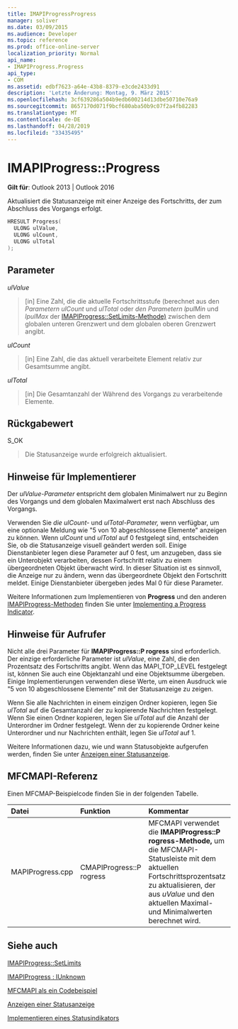 ```yaml
---
title: IMAPIProgressProgress
manager: soliver
ms.date: 03/09/2015
ms.audience: Developer
ms.topic: reference
ms.prod: office-online-server
localization_priority: Normal
api_name:
- IMAPIProgress.Progress
api_type:
- COM
ms.assetid: edbf7623-a64e-43b8-8379-e3cde2433d91
description: 'Letzte Änderung: Montag, 9. März 2015'
ms.openlocfilehash: 3cf639286a504b9edb600214d13dbe50710e76a9
ms.sourcegitcommit: 8657170d071f9bcf680aba50b9c07f2a4fb82283
ms.translationtype: MT
ms.contentlocale: de-DE
ms.lasthandoff: 04/28/2019
ms.locfileid: "33435495"
---
```

# <a name="imapiprogressprogress"></a>IMAPIProgress::Progress

  
  
**Gilt für**: Outlook 2013 | Outlook 2016 
  
Aktualisiert die Statusanzeige mit einer Anzeige des Fortschritts, der zum Abschluss des Vorgangs erfolgt. 
  
```cpp
HRESULT Progress(
  ULONG ulValue,
  ULONG ulCount,
  ULONG ulTotal
);
```

## <a name="parameters"></a>Parameter

 _ulValue_
  
> [in] Eine Zahl, die die aktuelle Fortschrittsstufe (berechnet aus den  _Parametern ulCount_ und  _ulTotal_ oder  _den Parametern lpulMin_ und  _lpulMax_ der [IMAPIProgress::SetLimits-Methode)](imapiprogress-setlimits.md) zwischen dem globalen unteren Grenzwert und dem globalen oberen Grenzwert angibt. 
    
 _ulCount_
  
> [in] Eine Zahl, die das aktuell verarbeitete Element relativ zur Gesamtsumme angibt.
    
 _ulTotal_
  
> [in] Die Gesamtanzahl der Während des Vorgangs zu verarbeitende Elemente.
    
## <a name="return-value"></a>Rückgabewert

S_OK 
  
> Die Statusanzeige wurde erfolgreich aktualisiert.
    
## <a name="notes-to-implementers"></a>Hinweise für Implementierer

Der  _ulValue-Parameter_ entspricht dem globalen Minimalwert nur zu Beginn des Vorgangs und dem globalen Maximalwert erst nach Abschluss des Vorgangs. 
  
Verwenden Sie  _die ulCount-_ und  _ulTotal-Parameter,_ wenn verfügbar, um eine optionale Meldung wie "5 von 10 abgeschlossene Elemente" anzeigen zu können. Wenn  _ulCount_ und  _ulTotal_ auf 0 festgelegt sind, entscheiden Sie, ob die Statusanzeige visuell geändert werden soll. Einige Dienstanbieter legen diese Parameter auf 0 fest, um anzugeben, dass sie ein Unterobjekt verarbeiten, dessen Fortschritt relativ zu einem übergeordneten Objekt überwacht wird. In dieser Situation ist es sinnvoll, die Anzeige nur zu ändern, wenn das übergeordnete Objekt den Fortschritt meldet. Einige Dienstanbieter übergeben jedes Mal 0 für diese Parameter. 
  
Weitere Informationen zum Implementieren von **Progress** und den anderen [IMAPIProgress-Methoden](imapiprogressiunknown.md) finden Sie unter [Implementing a Progress Indicator](implementing-a-progress-indicator.md).
  
## <a name="notes-to-callers"></a>Hinweise für Aufrufer

Nicht alle drei Parameter für **IMAPIProgress::P rogress** sind erforderlich. Der einzige erforderliche Parameter ist  _ulValue_, eine Zahl, die den Prozentsatz des Fortschritts angibt. Wenn das MAPI_TOP_LEVEL festgelegt ist, können Sie auch eine Objektanzahl und eine Objektsumme übergeben. Einige Implementierungen verwenden diese Werte, um einen Ausdruck wie "5 von 10 abgeschlossene Elemente" mit der Statusanzeige zu zeigen. 
  
Wenn Sie alle Nachrichten in einem einzigen Ordner kopieren, legen Sie  _ulTotal_ auf die Gesamtanzahl der zu kopierende Nachrichten festgelegt. Wenn Sie einen Ordner kopieren, legen Sie  _ulTotal_ auf die Anzahl der Unterordner im Ordner festgelegt. Wenn der zu kopierende Ordner keine Unterordner und nur Nachrichten enthält, legen Sie  _ulTotal_ auf 1. 
  
Weitere Informationen dazu, wie und wann Statusobjekte aufgerufen werden, finden Sie unter [Anzeigen einer Statusanzeige](how-to-display-a-progress-indicator.md).
  
## <a name="mfcmapi-reference"></a>MFCMAPI-Referenz

Einen MFCMAP-Beispielcode finden Sie in der folgenden Tabelle.
  
|**Datei**|**Funktion**|**Kommentar**|
|:-----|:-----|:-----|
|MAPIProgress.cpp  <br/> |CMAPIProgress::P rogress  <br/> |MFCMAPI verwendet die **IMAPIProgress::P rogress-Methode,** um die MFCMAPI-Statusleiste mit dem aktuellen Fortschrittsprozentsatz zu aktualisieren, der aus  _uValue_ und den aktuellen Maximal- und Minimalwerten berechnet wird.  <br/> |
   
## <a name="see-also"></a>Siehe auch



[IMAPIProgress::SetLimits](imapiprogress-setlimits.md)
  
[IMAPIProgress : IUnknown](imapiprogressiunknown.md)


[MFCMAPI als ein Codebeispiel](mfcmapi-as-a-code-sample.md)
  
[Anzeigen einer Statusanzeige](how-to-display-a-progress-indicator.md)
  
[Implementieren eines Statusindikators](implementing-a-progress-indicator.md)

